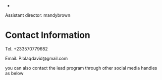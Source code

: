 
- 
<!DOCTYPE html>
<html>
<head>
  <title>Contact Information</title>
</head>
<body>
<p>Assistant director: mandybrown</p>

<h1>Contact Information</h1>
<p>Tel. +233570779682</p>
<p>Email. P.blaqdavid@gmail.com</p>
<p font-family: bold;>you can also contact the lead program through other social media handles as below</p>
<p><src img="https//:halfmoon.jpg.com</p>
<p font-family:times new roman;>phizzyblaq is ready to fit in as faster as possible</p>

</body>
</html>
<iPhone 6s>